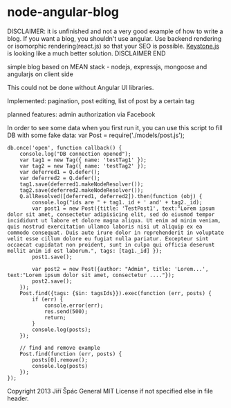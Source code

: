 node-angular-blog
=================
DISCLAIMER: it is unfinished and not a very good example of how to write a blog. If you want a blog, you shouldn't use angular. Use backend rendering or isomorphic rendering(react.js) so that your SEO is possible. [Keystone.js](http://keystonejs.com/) is looking like a much better solution.
DISCLAIMER END

simple blog based on MEAN stack - nodejs, expressjs, mongoose and angularjs on client side

This could not be done without Angular UI libraries.

Implemented:
pagination, post editing, list of post by a certain tag

planned features:
admin authorization via Facebook

In order to see some data when you first run it, you can use this script to fill DB with some fake data:
    var Post = require('./models/post.js');

    db.once('open', function callback() {
        console.log("DB connection opened");
        var tag1 = new Tag({ name: 'testTag1' });
        var tag2 = new Tag({ name: 'testTag2' });
        var deferred1 = Q.defer();
        var deferred2 = Q.defer();
        tag1.save(deferred1.makeNodeResolver());
        tag2.save(deferred2.makeNodeResolver());
        Q.allResolved([deferred1, deferred2]).then(function (obj) {
            console.log("ids are " + tag1._id + ' and' + tag2._id);
            var post1 = new Post({title: 'TestPost1', text:"Lorem ipsum dolor sit amet, consectetur adipisicing elit, sed do eiusmod tempor incididunt ut labore et dolore magna aliqua. Ut enim ad minim veniam, quis nostrud exercitation ullamco laboris nisi ut aliquip ex ea commodo consequat. Duis aute irure dolor in reprehenderit in voluptate velit esse cillum dolore eu fugiat nulla pariatur. Excepteur sint occaecat cupidatat non proident, sunt in culpa qui officia deserunt mollit anim id est laborum.", tags: [tag1._id] });
            post1.save();

            var post2 = new Post({author: "Admin", title: 'Lorem...', text:"Lorem ipsum dolor sit amet, consectetur ...."});
            post2.save();
        });
        Post.find({tags: {$in: tagsIds}}).exec(function (err, posts) {
            if (err) {
                console.error(err);
                res.send(500);
                return;
            }
            console.log(posts);
        });

        // find and remove example
        Post.find(function (err, posts) {
            posts[0].remove();
            console.log(posts)
        });
    });




Copyright 2013 Jiří Špác General MIT License if not specified else in file header.
